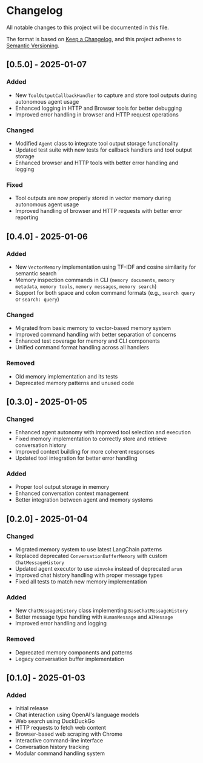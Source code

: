 # Changelog

All notable changes to this project will be documented in this file.

The format is based on [Keep a Changelog](https://keepachangelog.com/en/1.0.0/),
and this project adheres to [Semantic Versioning](https://semver.org/spec/v2.0.0.html).

## [0.5.0] - 2025-01-07

### Added
- New `ToolOutputCallbackHandler` to capture and store tool outputs during autonomous agent usage
- Enhanced logging in HTTP and Browser tools for better debugging
- Improved error handling in browser and HTTP request operations

### Changed
- Modified `Agent` class to integrate tool output storage functionality
- Updated test suite with new tests for callback handlers and tool output storage
- Enhanced browser and HTTP tools with better error handling and logging

### Fixed
- Tool outputs are now properly stored in vector memory during autonomous agent usage
- Improved handling of browser and HTTP requests with better error reporting

## [0.4.0] - 2025-01-06

### Added
- New `VectorMemory` implementation using TF-IDF and cosine similarity for semantic search
- Memory inspection commands in CLI (`memory documents`, `memory metadata`, `memory tools`, `memory messages`, `memory search`)
- Support for both space and colon command formats (e.g., `search query` or `search: query`)

### Changed
- Migrated from basic memory to vector-based memory system
- Improved command handling with better separation of concerns
- Enhanced test coverage for memory and CLI components
- Unified command format handling across all handlers

### Removed
- Old memory implementation and its tests
- Deprecated memory patterns and unused code

## [0.3.0] - 2025-01-05

### Changed
- Enhanced agent autonomy with improved tool selection and execution
- Fixed memory implementation to correctly store and retrieve conversation history
- Improved context building for more coherent responses
- Updated tool integration for better error handling

### Added
- Proper tool output storage in memory
- Enhanced conversation context management
- Better integration between agent and memory systems

## [0.2.0] - 2025-01-04

### Changed
- Migrated memory system to use latest LangChain patterns
- Replaced deprecated `ConversationBufferMemory` with custom `ChatMessageHistory`
- Updated agent executor to use `ainvoke` instead of deprecated `arun`
- Improved chat history handling with proper message types
- Fixed all tests to match new memory implementation

### Added
- New `ChatMessageHistory` class implementing `BaseChatMessageHistory`
- Better message type handling with `HumanMessage` and `AIMessage`
- Improved error handling and logging

### Removed
- Deprecated memory components and patterns
- Legacy conversation buffer implementation

## [0.1.0] - 2025-01-03

### Added
- Initial release
- Chat interaction using OpenAI's language models
- Web search using DuckDuckGo
- HTTP requests to fetch web content
- Browser-based web scraping with Chrome
- Interactive command-line interface
- Conversation history tracking
- Modular command handling system 